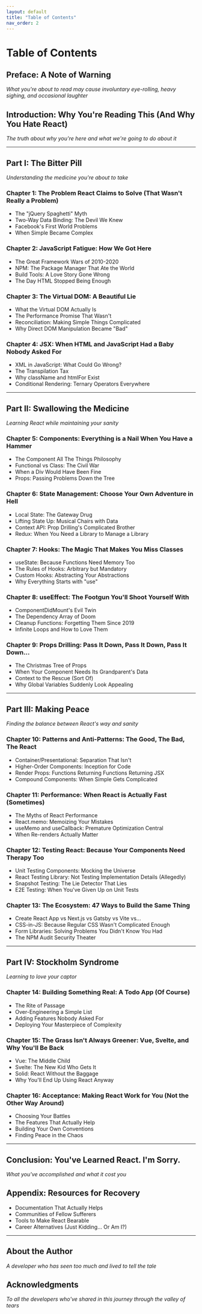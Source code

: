 ```yaml
---
layout: default
title: "Table of Contents"
nav_order: 2
---
```


# Table of Contents

## Preface: A Note of Warning
*What you're about to read may cause involuntary eye-rolling, heavy sighing, and occasional laughter*

## Introduction: Why You're Reading This (And Why You Hate React)
*The truth about why you're here and what we're going to do about it*

---

## Part I: The Bitter Pill
*Understanding the medicine you're about to take*

### Chapter 1: The Problem React Claims to Solve (That Wasn't Really a Problem)
- The "jQuery Spaghetti" Myth
- Two-Way Data Binding: The Devil We Knew
- Facebook's First World Problems
- When Simple Became Complex

### Chapter 2: JavaScript Fatigue: How We Got Here
- The Great Framework Wars of 2010-2020
- NPM: The Package Manager That Ate the World
- Build Tools: A Love Story Gone Wrong
- The Day HTML Stopped Being Enough

### Chapter 3: The Virtual DOM: A Beautiful Lie
- What the Virtual DOM Actually Is
- The Performance Promise That Wasn't
- Reconciliation: Making Simple Things Complicated
- Why Direct DOM Manipulation Became "Bad"

### Chapter 4: JSX: When HTML and JavaScript Had a Baby Nobody Asked For
- XML in JavaScript: What Could Go Wrong?
- The Transpilation Tax
- Why className and htmlFor Exist
- Conditional Rendering: Ternary Operators Everywhere

---

## Part II: Swallowing the Medicine
*Learning React while maintaining your sanity*

### Chapter 5: Components: Everything is a Nail When You Have a Hammer
- The Component All The Things Philosophy
- Functional vs Class: The Civil War
- When a Div Would Have Been Fine
- Props: Passing Problems Down the Tree

### Chapter 6: State Management: Choose Your Own Adventure in Hell
- Local State: The Gateway Drug
- Lifting State Up: Musical Chairs with Data
- Context API: Prop Drilling's Complicated Brother
- Redux: When You Need a Library to Manage a Library

### Chapter 7: Hooks: The Magic That Makes You Miss Classes
- useState: Because Functions Need Memory Too
- The Rules of Hooks: Arbitrary but Mandatory
- Custom Hooks: Abstracting Your Abstractions
- Why Everything Starts with "use"

### Chapter 8: useEffect: The Footgun You'll Shoot Yourself With
- ComponentDidMount's Evil Twin
- The Dependency Array of Doom
- Cleanup Functions: Forgetting Them Since 2019
- Infinite Loops and How to Love Them

### Chapter 9: Props Drilling: Pass It Down, Pass It Down, Pass It Down...
- The Christmas Tree of Props
- When Your Component Needs Its Grandparent's Data
- Context to the Rescue (Sort Of)
- Why Global Variables Suddenly Look Appealing

---

## Part III: Making Peace
*Finding the balance between React's way and sanity*

### Chapter 10: Patterns and Anti-Patterns: The Good, The Bad, The React
- Container/Presentational: Separation That Isn't
- Higher-Order Components: Inception for Code
- Render Props: Functions Returning Functions Returning JSX
- Compound Components: When Simple Gets Complicated

### Chapter 11: Performance: When React is Actually Fast (Sometimes)
- The Myths of React Performance
- React.memo: Memoizing Your Mistakes
- useMemo and useCallback: Premature Optimization Central
- When Re-renders Actually Matter

### Chapter 12: Testing React: Because Your Components Need Therapy Too
- Unit Testing Components: Mocking the Universe
- React Testing Library: Not Testing Implementation Details (Allegedly)
- Snapshot Testing: The Lie Detector That Lies
- E2E Testing: When You've Given Up on Unit Tests

### Chapter 13: The Ecosystem: 47 Ways to Build the Same Thing
- Create React App vs Next.js vs Gatsby vs Vite vs...
- CSS-in-JS: Because Regular CSS Wasn't Complicated Enough
- Form Libraries: Solving Problems You Didn't Know You Had
- The NPM Audit Security Theater

---

## Part IV: Stockholm Syndrome
*Learning to love your captor*

### Chapter 14: Building Something Real: A Todo App (Of Course)
- The Rite of Passage
- Over-Engineering a Simple List
- Adding Features Nobody Asked For
- Deploying Your Masterpiece of Complexity

### Chapter 15: The Grass Isn't Always Greener: Vue, Svelte, and Why You'll Be Back
- Vue: The Middle Child
- Svelte: The New Kid Who Gets It
- Solid: React Without the Baggage
- Why You'll End Up Using React Anyway

### Chapter 16: Acceptance: Making React Work for You (Not the Other Way Around)
- Choosing Your Battles
- The Features That Actually Help
- Building Your Own Conventions
- Finding Peace in the Chaos

---

## Conclusion: You've Learned React. I'm Sorry.
*What you've accomplished and what it cost you*

## Appendix: Resources for Recovery
- Documentation That Actually Helps
- Communities of Fellow Sufferers
- Tools to Make React Bearable
- Career Alternatives (Just Kidding... Or Am I?)

---

## About the Author
*A developer who has seen too much and lived to tell the tale*

## Acknowledgments
*To all the developers who've shared in this journey through the valley of tears*